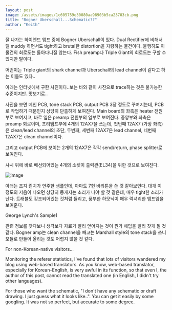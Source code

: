 ```yaml
---
layout: post
image: /assets/images/1c605759e30080aa98903b5ca23703cb.png
title: "Bogner Uberschall...Schematic??"
author: "Keith"
---
```


잘 나가는 하이앤드 앰프 중에 Bogner Uberschall이 있다. Dual Rectifier에 비해서 덜 muddy 하면서도 tight하고 brutal한 distortion을 자랑하는 물건이다. 불행히도 이 물건의 회로도는 돌아다니질 않는다. Fish preamp나 Triple Giant의 회로도는 구할 수 있지만 말이다.

어떤이는 Triple giant의 shark channel과 Uberschall의 lead channel이 같다고 하는 이들도 있다..

아래는 인터넷에서 구한 사진이다..보는 바와 같이 사진으로 trace하는 것은 불가능한 수준이지만..맛보기로..

사진을 보면 메인 PCB, tone stack PCB, output PCB 3장 정도로 꾸며지는데, PCB로 작업하기 때문인지 상당히 단촐하게 보여진다. Main board의 좌측은 heater 전원부로 보여지고, 바로 옆은 preamp 전원부의 일부로 보여진다. 중앙부와 좌측은 preamp 회로이며, 프리앰프부에 4개의 12AX7을 쓰는데, 첫번째 12AX7 (가장 좌측)은 clean/lead channel의 초단, 두번째, 세번째 12AX7은 lead channel, 네번째 12AX7은 clean channel이다.

그리고 output PCB에 보이는 2개의 12AX7은 각각 send/return, phase splitter로 보여진다.

샤시 위에 바로 배선되어있는 4개의 소켓이 출력관(EL34)을 위한 것으로 보여진다.

![image](/assets/images/1c605759e30080aa98903b5ca23703cb.png)



아래는 조지 린치가 연주한 샘플인데, 아마도 7현 바리톤을 쓴 것 같아보인다. 대개 이 정도의 저음이 나오면 상당히 뭉개지는 소리가 나야 할 것 같은데, 매우 tight한 소리가 난다. 트래블도 강조되어있는 것처럼 들리고, 풍부한 하모닉이 매우 럭셔리한 앰프임을 보여준다.

George Lynch's Sample1


관련 정보를 찾다보니 생각보다 자료가 빨리 얻어지는 것이 뭔가 해답을 빨리 찾게 될 것 같다. Bogner amp는 clean channel을 빼고는 Marshall style의 tone stack을 쓰니 모듈로 만들어 올리는 것도 어렵지 않을 것 같다.

For non-Korean-native visitors...

Monitoring the referer statistics, I've found that lots of visitors wandered my blog using web-based translators. As you know, web-based translator, especially for Korean-English, is very awful in its function, so that even I, the author of this post, cannot read the translated one (in English, I didn't try other languages).

For those who want the schematic, "I don't have any schematic or draft drawing. I just guess what it looks like..". You can get it easily by some googling. It was not so perfect, but accurate to some degree.





